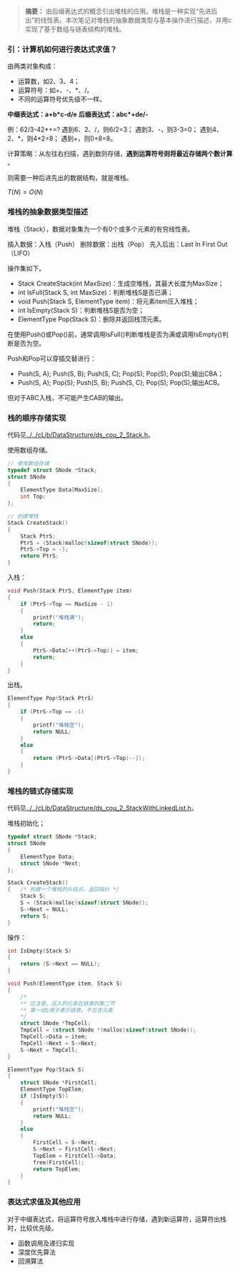 > **摘要：** 由后缀表达式的概念引出堆栈的应用。堆栈是一种实现“先进后出”的线性表。本次笔记对堆栈的抽象数据类型与基本操作进行描述，并用c实现了基于数组与链表结构的堆栈。

### 引：计算机如何进行表达式求值？

由两类对象构成：
- 运算数，如2、3、4；
- 运算符号：如+、-、*、/。
- 不同的运算符号优先级不一样。

**中缀表达式：a+b\*c-d/e**
**后缀表达式：abc\*+de/-**

例：62/3-42*+=?
遇到6、2、/，则6/2=3；
遇到3、-，则3-3=0；
遇到4、2、\*，则4\*2=8；
遇到+，则0+8=8。

计算策略：从左往右扫描，遇到数则存储，**遇到运算符号则将最近存储两个数计算** 。

则需要一种后进先出的数据结构，就是堆栈。

$T(N)=O(N)$

### 堆栈的抽象数据类型描述

堆栈（Stack），数据对象集为一个有0个或多个元素的有穷线性表。

插入数据：入栈（Push）
删除数据：出栈（Pop）
先入后出：Last In First Out（LIFO）

操作集如下。

- Stack CreateStack(int MaxSize)：生成空堆栈，其最大长度为MaxSize；
- int IsFull(Stack S, int MaxSize)：判断堆栈S是否已满；
- void Push(Stack S, ElementType item)：将元素item压入堆栈；
- int IsEmpty(Stack S)：判断堆栈S是否为空；
- ElementType Pop(Stack S)：删除并返回栈顶元素。

在使用Push()或Pop()前，通常调用IsFull()判断堆栈是否为满或调用IsEmpty()判断是否为空。

Push和Pop可以穿插交替进行：
- Push(S, A); Push(S, B); Push(S, C); Pop(S); Pop(S); Pop(S);输出CBA；
- Push(S, A); Pop(S); Push(S, B); Push(S, C); Pop(S); Pop(S);输出ACB。

但对于ABC入栈，不可能产生CAB的输出。

### 栈的顺序存储实现

代码见[../../cLib/DataStructure/ds_cou_2_Stack.h](../../cLib/DataStructure/ds_cou_2_Stack.h)。

使用数组存储。

```cpp
// 使用数组存储
typedef struct SNode *Stack;
struct SNode
{
    ElementType Data[MaxSize];
    int Top;
};

// 创建堆栈
Stack CreateStack()
{
    Stack PtrS;
    PtrS = (Stack)malloc(sizeof(struct SNode));
    PtrS->Top = -1;
    return PtrS;
}
```

入栈：

```cpp
void Push(Stack PtrS, ElementType item)
{
    if (PtrS->Top == MaxSize - 1)
    {
        printf("堆栈满");
        return;
    }
    else
    {
        PtrS->Data[++(PtrS->Top)] = item;
        return;
    }
}
```

出栈。

```cpp
ElementType Pop(Stack PtrS)
{
    if (PtrS->Top == -1)
    {
        printf("堆栈空");
        return NULL;
    }
    else
    {
        return (PtrS->Data[(PtrS->Top)--]);
    }
}
```

### 堆栈的链式存储实现

代码见[../../cLib/DataStructure/ds_cou_2_StackWithLinkedList.h](../../cLib/DataStructure/ds_cou_2_StackWithLinkedList.h)。

堆栈初始化；

```cpp
typedef struct SNode *Stack;
struct SNode
{
    ElementType Data;
    struct SNode *Next;
};

Stack CreateStack()
{   /* 构建一个堆栈的头结点，返回指针 */
    Stack S;
    S = (Stack)malloc(sizeof(struct SNode));
    S->Next = NULL;
    return S;
}
```

操作：

```cpp
int IsEmpty(Stack S)
{
    return (S->Next == NULL);
}

void Push(ElementType item, Stack S)
{
    /*
    ** 应注意，压入的元素在链表的第二节
    ** 第一结S用于表示链表，不包含元素
    */
    struct SNode *TmpCell;
    TmpCell = (struct SNode *)malloc(sizeof(struct SNode));
    TmpCell->Data = item;
    TmpCell->Next = S->Next;
    S->Next = TmpCell;
}

ElementType Pop(Stack S)
{
    struct SNode *FirstCell;
    ElementType TopElem;
    if (IsEmpty(S))
    {
        printf("堆栈空");
        return NULL;
    }
    else
    {
        FirstCell = S->Next;
        S->Next = FirstCell->Next;
        TopElem = FirstCell->Data;
        free(FirstCell);
        return TopElem;
    }
}
```

### 表达式求值及其他应用

对于中缀表达式，将运算符号放入堆栈中进行存储，遇到新运算符，运算符出栈时，比较优先级。

- 函数调用及递归实现
- 深度优先算法
- 回溯算法
